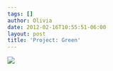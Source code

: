 ```yaml
---
tags: []
author: Olivia
date: 2012-02-16T10:55:51-06:00
layout: post
title: 'Project: Green'
---
```


![](/media/lzhwd3SpSK1qga9s2o1_1280.png)
